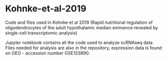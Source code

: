 # Kohnke-et-al-2019
Code and files used in Kohnke et al 2019 (Rapid nutritional regulation of oligodendrocytes of the adult hypothalamic median eminence revealed by single-cell transcriptomic analysis)

Jupyter notebook contains all the code used to analyze scRNAseq data. Files needed for analysis are also in the repository, expression data is found on GEO - accession number GSE133890.
